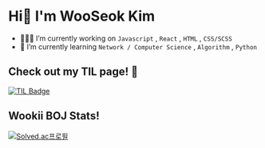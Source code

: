 # Hi🙌  I'm WooSeok Kim

- 💁🏻‍♂️ I’m currently working on `Javascript` , `React` , `HTML` , `CSS/SCSS`
- 👀 I’m currently learning `Network / Computer Science` , `Algorithm` , `Python`

## Check out my TIL page! 📝
[![TIL Badge](https://img.shields.io/badge/TIL_Page-white.svg?&style=flat-square&logo=github&logoColor=black&link=https://https://github.com/WanderedToLa/TIL)](https://github.com/WanderedToLa/TIL)

## Wookii BOJ Stats!
[![Solved.ac프로필](http://mazassumnida.wtf/api/pastel/generate_badge?boj=kws7902)](https://solved.ac/kws7902)
